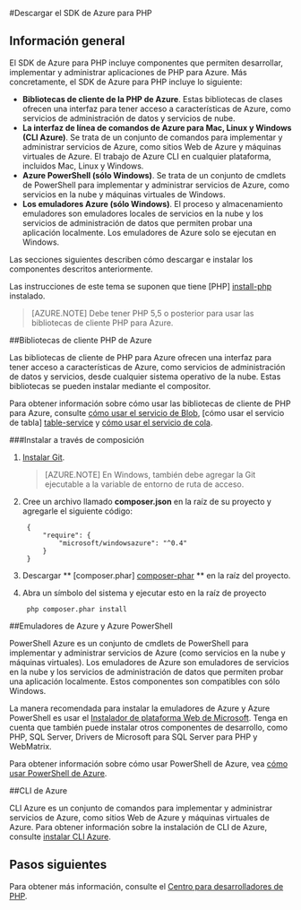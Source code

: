 <properties
    pageTitle="Descargar el SDK de Azure para PHP"
    description="Aprenda a descargar e instalar el SDK de Azure para PHP."
    documentationCenter="php"
    services="app-service\web"
    authors="allclark"
    manager="douge"
    editor=""/>

<tags
    ms.service="app-service-web"
    ms.workload="na"
    ms.tgt_pltfrm="na"
    ms.devlang="PHP"
    ms.topic="article"
    ms.date="06/01/2016"
    ms.author="allclark;yaqiyang"/>

#<a name="download-the-azure-sdk-for-php"></a>Descargar el SDK de Azure para PHP

## <a name="overview"></a>Información general

El SDK de Azure para PHP incluye componentes que permiten desarrollar, implementar y administrar aplicaciones de PHP para Azure. Más concretamente, el SDK de Azure para PHP incluye lo siguiente:

* **Bibliotecas de cliente de la PHP de Azure**. Estas bibliotecas de clases ofrecen una interfaz para tener acceso a características de Azure, como servicios de administración de datos y servicios de nube.  
* **La interfaz de línea de comandos de Azure para Mac, Linux y Windows (CLI Azure)**. Se trata de un conjunto de comandos para implementar y administrar servicios de Azure, como sitios Web de Azure y máquinas virtuales de Azure. El trabajo de Azure CLI en cualquier plataforma, incluidos Mac, Linux y Windows.
* **Azure PowerShell (sólo Windows)**. Se trata de un conjunto de cmdlets de PowerShell para implementar y administrar servicios de Azure, como servicios en la nube y máquinas virtuales de Windows.
* **Los emuladores Azure (sólo Windows)**. El proceso y almacenamiento emuladores son emuladores locales de servicios en la nube y los servicios de administración de datos que permiten probar una aplicación localmente. Los emuladores de Azure solo se ejecutan en Windows.

Las secciones siguientes describen cómo descargar e instalar los componentes descritos anteriormente.

Las instrucciones de este tema se suponen que tiene [PHP] [ install-php] instalado.

> [AZURE.NOTE] Debe tener PHP 5,5 o posterior para usar las bibliotecas de cliente PHP para Azure.

##<a name="php-client-libraries-for-azure"></a>Bibliotecas de cliente PHP de Azure

Las bibliotecas de cliente de PHP para Azure ofrecen una interfaz para tener acceso a características de Azure, como servicios de administración de datos y servicios, desde cualquier sistema operativo de la nube. Estas bibliotecas se pueden instalar mediante el compositor.

Para obtener información sobre cómo usar las bibliotecas de cliente de PHP para Azure, consulte [cómo usar el servicio de Blob][blob-service], [cómo usar el servicio de tabla] [ table-service] y [cómo usar el servicio de cola][queue-service].

###<a name="install-via-composer"></a>Instalar a través de composición

1. [Instalar Git][install-git].


    > [AZURE.NOTE] En Windows, también debe agregar la Git ejecutable a la variable de entorno de ruta de acceso.

2. Cree un archivo llamado **composer.json** en la raíz de su proyecto y agregarle el siguiente código:

        {
            "require": {
                "microsoft/windowsazure": "^0.4"
            }
        }

3. Descargar ** [composer.phar] [ composer-phar] ** en la raíz del proyecto.

4. Abra un símbolo del sistema y ejecutar esto en la raíz de proyecto

        php composer.phar install

##<a name="azure-powershell-and-azure-emulators"></a>Emuladores de Azure y Azure PowerShell

PowerShell Azure es un conjunto de cmdlets de PowerShell para implementar y administrar servicios de Azure (como servicios en la nube y máquinas virtuales). Los emuladores de Azure son emuladores de servicios en la nube y los servicios de administración de datos que permiten probar una aplicación localmente. Estos componentes son compatibles con sólo Windows.

La manera recomendada para instalar la emuladores de Azure y Azure PowerShell es usar el [Instalador de plataforma Web de Microsoft][download-wpi]. Tenga en cuenta que también puede instalar otros componentes de desarrollo, como PHP, SQL Server, Drivers de Microsoft para SQL Server para PHP y WebMatrix.

Para obtener información sobre cómo usar PowerShell de Azure, vea [cómo usar PowerShell de Azure][powershell-tools].

##<a name="azure-cli"></a>CLI de Azure

CLI Azure es un conjunto de comandos para implementar y administrar servicios de Azure, como sitios Web de Azure y máquinas virtuales de Azure. Para obtener información sobre la instalación de CLI de Azure, consulte [instalar CLI Azure](xplat-cli-install.md).

## <a name="next-steps"></a>Pasos siguientes

Para obtener más información, consulte el [Centro para desarrolladores de PHP](/develop/php/).


[install-php]: http://www.php.net/manual/en/install.php
[composer-github]: https://github.com/composer/composer
[composer-phar]: http://getcomposer.org/composer.phar
[nodejs-org]: http://nodejs.org/
[install-node-linux]: https://github.com/joyent/node/wiki/Installing-Node.js-via-package-manager
[download-wpi]: http://go.microsoft.com/fwlink/?LinkId=253447
[mac-installer]: http://go.microsoft.com/fwlink/?LinkId=252249
[blob-service]: http://go.microsoft.com/fwlink/?LinkId=252714
[table-service]: http://go.microsoft.com/fwlink/?LinkId=252715
[queue-service]: http://go.microsoft.com/fwlink/?LinkId=252716
[azure cli]: http://go.microsoft.com/fwlink/?LinkId=252717
[powershell-tools]: http://go.microsoft.com/fwlink/?LinkId=252718
[php-sdk-github]: http://go.microsoft.com/fwlink/?LinkId=252719
[install-git]: http://git-scm.com/book/en/Getting-Started-Installing-Git
